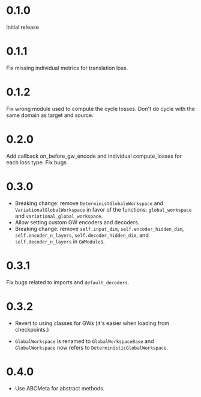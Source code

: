 # 0.1.0
Initial release

# 0.1.1
Fix missing individual metrics for translation loss.

# 0.1.2
Fix wrong module used to compute the cycle losses. Don't do cycle with the same domain as target and source.

# 0.2.0
Add callback on\_before\_gw\_encode and individual compute\_losses for each loss type.
Fix bugs

# 0.3.0
* Breaking change: remove `DeterministGlobaleWorkspace` and `VariationalGlobalWorkspace`
in favor of the functions: `global_workspace` and `variational_global_workspace`.
* Allow setting custom GW encoders and decoders.
* Breaking change: remove `self.input_dim`, `self.encoder_hidden_dim`, 
`self.encoder_n_layers`, `self.decoder_hidden_dim`, and `self.decoder_n_layers`
in `GWModule`s.

# 0.3.1
Fix bugs related to imports and `default_decoders`.

# 0.3.2
* Revert to using classes for GWs (it's easier when loading from checkpoints.)

* `GlobalWorkspace` is renamed to `GlobalWorkspaceBase` and `GlobalWorkspace` now
refers to `DeterministicGlobalWorkspace`.

# 0.4.0
* Use ABCMeta for abstract methods.
